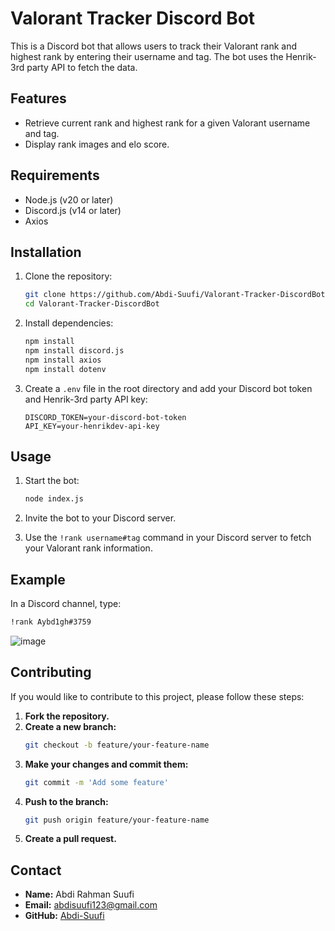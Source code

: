 # Valorant Tracker Discord Bot

This is a Discord bot that allows users to track their Valorant rank and highest rank by entering their username and tag. The bot uses the Henrik-3rd party API to fetch the data.

## Features

- Retrieve current rank and highest rank for a given Valorant username and tag.
- Display rank images and elo score.

## Requirements

- Node.js (v20 or later)
- Discord.js (v14 or later)
- Axios

## Installation

1. Clone the repository:
    ```sh
    git clone https://github.com/Abdi-Suufi/Valorant-Tracker-DiscordBot.git
    cd Valorant-Tracker-DiscordBot
    ```

2. Install dependencies:
    ```sh
    npm install
    npm install discord.js
    npm install axios
    npm install dotenv
    ```

3. Create a `.env` file in the root directory and add your Discord bot token and Henrik-3rd party API key:
    ```env
    DISCORD_TOKEN=your-discord-bot-token
    API_KEY=your-henrikdev-api-key
    ```

## Usage

1. Start the bot:
    ```sh
    node index.js
    ```

2. Invite the bot to your Discord server.

3. Use the `!rank username#tag` command in your Discord server to fetch your Valorant rank information.

## Example

In a Discord channel, type:
```sh
!rank Aybd1gh#3759
```
![image](https://github.com/Abdi-Suufi/Valorant-Tracker-DiscordBot/assets/93520190/c9d26406-a399-42a7-b758-143589927737)


## Contributing
If you would like to contribute to this project, please follow these steps:

1. **Fork the repository.**
2. **Create a new branch:**
    ```bash
    git checkout -b feature/your-feature-name
    ```
3. **Make your changes and commit them:**
    ```bash
    git commit -m 'Add some feature'
    ```
4. **Push to the branch:**
    ```bash
    git push origin feature/your-feature-name
    ```
5. **Create a pull request.**

## Contact
- **Name:** Abdi Rahman Suufi
- **Email:** abdisuufi123@gmail.com
- **GitHub:** [Abdi-Suufi](https://github.com/Abdi-Suufi)
